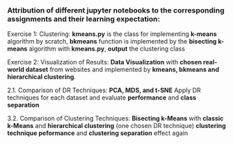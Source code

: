 ### Attribution of different jupyter notebooks to the corresponding assignments and their learning expectation:

Exercise 1: Clustering:
**kmeans.py** is the class for implementing **k-means** algorithm by scratch, **bkmeans** function is implemented by the **bisecting k-means** algorithm with **kmeans.py**, **output** the clustering class

Exercise 2: Visualization of Results:
**Data Visualization** with **chosen real-world dataset** from websites and implemented by **kmeans, bkmeans and hierarchical clustering**.

2.1. Comparison of DR Techniques: **PCA, MDS, and t-SNE**
Apply DR techniques for each dataset and evaluate **performance** and **class separation**

3.2. Comparison of Clustering Techniques: **Bisecting k-Means** with **classic k-Means** and **hierarchical clustering** (one chosen DR technique)
**clustering technique peformance** and **clustering separation** effect again
